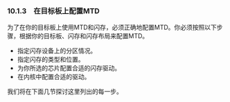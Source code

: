 ### 10.1.3　在目标板上配置MTD

为了在你的目标板上使用MTD和闪存，必须正确地配置MTD。你必须按照以下步骤，根据你的目标板、闪存和闪存布局来配置MTD。

+ 指定闪存设备上的分区情况。
+ 指定闪存的类型和位置。
+ 为你所选的芯片配置合适的闪存驱动。
+ 在内核中配置合适的驱动。

我们将在下面几节探讨这里列出的每一步。

